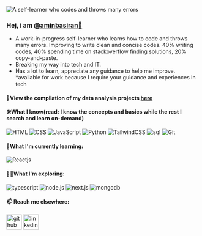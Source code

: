 ![A self-learner who codes and throws many errors](https://pbs.twimg.com/profile_banners/923529004052652032/1659092924/1500x500)

### Hej, i am <a href="https://github.com/aminbasiran">@aminbasiran👋</a>
* A work-in-progress self-learner who learns how to code and throws many errors. Improving to write clean and concise codes. 40% writing codes, 40% spending time on stackoverflow finding solutions, 20% copy-and-paste. 
* Breaking my way into tech and IT. 
* Has a lot to learn, appreciate any guidance to help me improve.
*available for work because I require your guidance and experiences in tech

#### :bow_and_arrow:View the compilation of my data analysis projects [here](https://github.com/aminbasiran/Data-analysis)

#### ⚒️What I know(read: I know the concepts and basics while the rest I search and learn on-demand)
<div display="flex">
  <img src="https://img.shields.io/badge/HTML-orange?style=for-the-badge&logo=html5&logoColor=%2361DAFB" alt="HTML"/>
  <img src="https://img.shields.io/badge/CSS3-blue?style=for-the-badge&logo=css3&logoColor=white" alt="CSS"/>
  <img src="https://img.shields.io/badge/Javascript-yellow?style=for-the-badge&logo=javascript&logoColor=white" alt="JavaScript"/>
  <img src="https://img.shields.io/badge/Python-blueviolet.svg?style=for-the-badge&logo=python&logoColor=white" alt="Python"/>
  <img src="https://img.shields.io/badge/TailwindCSS-blue?style=for-the-badge&logo=tailwindcss&logoColor=white" alt="TailwindCSS"/>
  <img src="https://img.shields.io/badge/sql-orange?style=for-the-badge&logo=sql&logoColor=white" alt="sql"/>
  <img src="https://img.shields.io/badge/Git-black?style=for-the-badge&logo=Git&logoColor=white" alt="Git"/>
</div>

#### 🤺What I'm currently learning: 
<img src="https://img.shields.io/badge/React-blue?style=for-the-badge&logo=React&logoColor=%2361DAFB" alt="Reactjs"/>

#### 👨‍💻What I'm exploring: <br>
<div display="flex">
  <img src="https://img.shields.io/badge/typescript-blue?style=for-the-badge&logo=typescript&logoColor=%2361DAFB" alt="typescript"/>
  <img src="https://img.shields.io/badge/node.js-green?style=for-the-badge&logo=node.js&logoColor=white" alt="node.js"/>
  <img src="https://img.shields.io/badge/next.js-black?style=for-the-badge&logo=next.js&logoColor=white" alt="next.js"/>
  <img src="https://img.shields.io/badge/mongodb-white?style=for-the-badge&logo=mongodb&logoColor=green" alt="mongodb"/>
</div>
 
 #### 📫 Reach me elsewhere:

[<img src='https://cdn.jsdelivr.net/npm/simple-icons@3.0.1/icons/github.svg' alt='github' height='40'>](https://github.com/aminbasiran)  [<img src='https://cdn.jsdelivr.net/npm/simple-icons@3.0.1/icons/linkedin.svg' alt='linkedin' height='40'>](https://linkedin.com/in/muhammadamin6151/)

